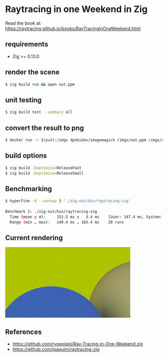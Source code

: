 # Raytracing in one Weekend in Zig

Read the book at:
https://raytracing.github.io/books/RayTracingInOneWeekend.html

## requirements

- Zig >= 0.13.0

## render the scene

```bash
$ zig build run && open out.ppm
```

## unit testing

```bash
$ zig build test --summary all
```

## convert the result to png

```bash
$ docker run -v $(pwd):/imgs dpokidov/imagemagick /imgs/out.ppm /imgs/current.png
```

## build options

```bash
$ zig build -Doptimize=ReleaseFast
$ zig build -Doptimize=ReleaseSmall
```

## Benchmarking

```bash
$ hyperfine -N --warmup 3 './zig-out/bin/raytracing-zig'

Benchmark 1: ./zig-out/bin/raytracing-zig
  Time (mean ± σ):     151.5 ms ±   3.4 ms    [User: 147.4 ms, System: 1.9 ms]
  Range (min … max):   149.4 ms … 163.4 ms    20 runs
```

## Current rendering

![curret rendering](./current.png)

## References

 * https://github.com/ryoppippi/Ray-Tracing-in-One-Weekend.zig
 * https://github.com/jpaquim/raytracing-zig
